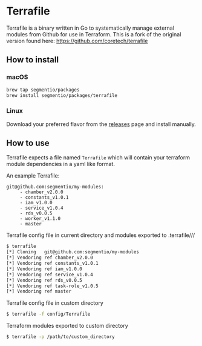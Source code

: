 # Terrafile

Terrafile is a binary written in Go to systematically manage external modules from Github for use in Terraform. This is a fork of the original version found here: https://github.com/coretech/terrafile

## How to install

### macOS

```sh
brew tap segmentio/packages
brew install segmentio/packages/terrafile
```

### Linux

Download your preferred flavor from the [releases](https://github.com/coretech/terrafile/releases/latest) page and install manually.

## How to use

Terrafile expects a file named `Terrafile` which will contain your terraform module dependencies in a yaml like format.

An example Terrafile:

```
git@github.com:segmentio/my-modules:
     - chamber_v2.0.0
     - constants_v1.0.1
     - iam_v1.0.0
     - service_v1.0.4
     - rds_v0.0.5
     - worker_v1.1.0
     - master
```

Terrafile config file in current directory and modules exported to .terrafile/<user>/<repo>/<ref>

```sh
$ terrafile
[*] Cloning   git@github.com:segmentio/my-modules
[*] Vendoring ref chamber_v2.0.0
[*] Vendoring ref constants_v1.0.1
[*] Vendoring ref iam_v1.0.0
[*] Vendoring ref service_v1.0.4
[*] Vendoring ref rds_v0.0.5
[*] Vendoring ref task-role_v1.0.5
[*] Vendoring ref master
```

Terrafile config file in custom directory

```sh
$ terrafile -f config/Terrafile
```

Terraform modules exported to custom directory

```sh
$ terrafile -p /path/to/custom_directory
```
